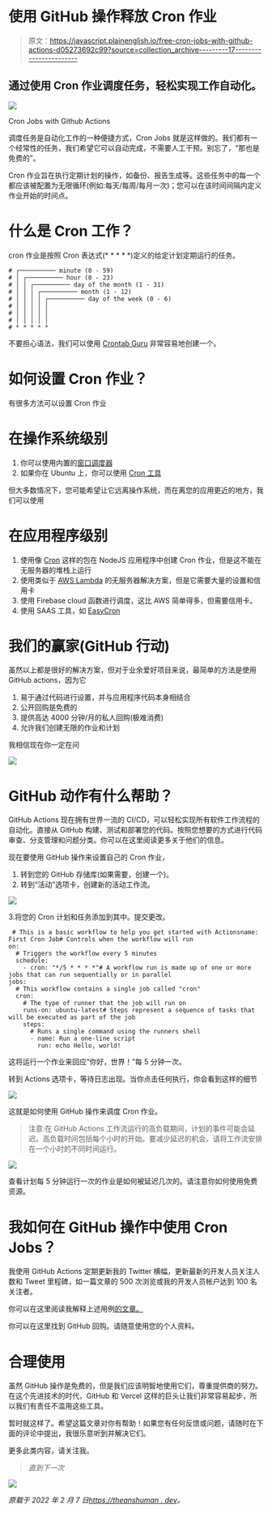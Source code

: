 # 使用 GitHub 操作释放 Cron 作业

> 原文：<https://javascript.plainenglish.io/free-cron-jobs-with-github-actions-d05273692c99?source=collection_archive---------17----------------------->

## 通过使用 Cron 作业调度任务，轻松实现工作自动化。

![](img/23ba7870ec954107cca42f67946d19cf.png)

Cron Jobs with Github Actions

调度任务是自动化工作的一种便捷方式，Cron Jobs 就是这样做的。我们都有一个经常性的任务，我们希望它可以自动完成，不需要人工干预。别忘了，“那也是免费的”。

Cron 作业旨在执行定期计划的操作，如备份、报告生成等。这些任务中的每一个都应该被配置为无限循环(例如:每天/每周/每月一次)；您可以在该时间间隔内定义作业开始的时间点。

# 什么是 Cron 工作？

cron 作业是按照 Cron 表达式(* * * * *)定义的给定计划定期运行的任务。

```
# ┌────────── minute (0 - 59)
# │ ┌────────── hour (0 - 23)
# │ │ ┌────────── day of the month (1 - 31)
# │ │ │ ┌────────── month (1 - 12)
# │ │ │ │ ┌────────── day of the week (0 - 6)
# │ │ │ │ │                                  
# │ │ │ │ │
# │ │ │ │ │
# * * * * *
```

不要担心语法，我们可以使用 [Crontab Guru](https://crontab.guru/) 非常容易地创建一个。

# 如何设置 Cron 作业？

有很多方法可以设置 Cron 作业

# 在操作系统级别

1.  你可以使用内置的[窗口调度器](https://www.windowscentral.com/how-create-automated-task-using-task-scheduler-windows-10)
2.  如果你在 Ubuntu 上，你可以使用 [Cron 工具](https://www.digitalocean.com/community/tutorials/how-to-use-cron-to-automate-tasks-ubuntu-1804)

但大多数情况下，您可能希望让它远离操作系统，而在离您的应用更近的地方，我们可以使用

# 在应用程序级别

1.  使用像 [Cron](https://www.npmjs.com/package/cron) 这样的包在 NodeJS 应用程序中创建 Cron 作业，但是这不能在无服务器的堆栈上运行
2.  使用类似于 [AWS Lambda](https://docs.aws.amazon.com/AmazonCloudWatch/latest/events/RunLambdaSchedule.html) 的无服务器解决方案，但是它需要大量的设置和信用卡
3.  使用 Firebase cloud 函数进行调度，这比 AWS 简单得多，但需要信用卡。
4.  使用 SAAS 工具，如 [EasyCron](https://www.easycron.com)

# 我们的赢家(GitHub 行动)

虽然以上都是很好的解决方案，但对于业余爱好项目来说，最简单的方法是使用 GitHub actions，因为它

1.  易于通过代码进行设置，并与应用程序代码本身相结合
2.  公开回购是免费的
3.  提供高达 4000 分钟/月的私人回购(极难消费)
4.  允许我们创建无限的作业和计划

我相信现在你一定在问

![](img/24c35d2ef159e1567d2cdcb3ec5615ac.png)

# GitHub 动作有什么帮助？

GitHub Actions 现在拥有世界一流的 CI/CD，可以轻松实现所有软件工作流程的自动化。直接从 GitHub 构建、测试和部署您的代码。按照您想要的方式进行代码审查、分支管理和问题分类。你可以在这里阅读更多关于他们的信息。

现在要使用 GitHub 操作来设置自己的 Cron 作业，

1.  转到您的 GitHub 存储库(如果需要，创建一个)。
2.  转到“活动”选项卡，创建新的活动工作流。

![](img/e263da562aad49ce64655909f3818960.png)

3.将您的 Cron 计划和任务添加到其中。提交更改。

```
 # This is a basic workflow to help you get started with Actionsname: First Cron Job# Controls when the workflow will run
on:
  # Triggers the workflow every 5 minutes
  schedule:
    - cron: "*/5 * * * *"# A workflow run is made up of one or more jobs that can run sequentially or in parallel
jobs:
  # This workflow contains a single job called "cron"
  cron:
    # The type of runner that the job will run on
    runs-on: ubuntu-latest# Steps represent a sequence of tasks that will be executed as part of the job
    steps:
      # Runs a single command using the runners shell
      - name: Run a one-line script
        run: echo Hello, world!
```

这将运行一个作业来回应“你好，世界！”每 5 分钟一次。

转到 Actions 选项卡，等待日志出现。当你点击任何执行，你会看到这样的细节

![](img/260aade2d4dda68002a74097559b4edd.png)

这就是如何使用 GitHub 操作来调度 Cron 作业。

> 注意:在 GitHub Actions 工作流运行的高负载期间，计划的事件可能会延迟。高负载时间包括每个小时的开始。要减少延迟的机会，请将工作流安排在一个小时的不同时间运行。

![](img/a5b4b463787269ed916af72250a5d4f8.png)

查看计划每 5 分钟运行一次的作业是如何被延迟几次的。请注意你如何使用免费资源。

# 我如何在 GitHub 操作中使用 Cron Jobs？

我使用 GitHub Actions 定期更新我的 Twitter 横幅，更新最新的开发人员关注人数和 Tweet 里程碑，如一篇文章的 500 次浏览或我的开发人员帐户达到 100 名关注者。

你可以在这里阅读我解释上述用例[的文章。](https://dev.to/anshuman_bhardwaj/automatically-tweet-popular-article-from-dev-246f)

你可以在这里找到 GitHub 回购。请随意使用您的个人资料。

# 合理使用

虽然 GitHub 操作是免费的，但是我们应该明智地使用它们，尊重提供商的努力。在这个先进技术的时代，GitHub 和 Vercel 这样的巨头让我们非常容易起步，所以我们有责任不滥用这些工具。

暂时就这样了。希望这篇文章对你有帮助！如果您有任何反馈或问题，请随时在下面的评论中提出，我很乐意听到并解决它们。

更多此类内容，请关注我。

> *直到下一次*

![](img/3170c67c87ef9ba5b4de929a81b8e295.png)

*原载于 2022 年 2 月 7 日*[*https://theanshuman . dev*](https://theanshuman.dev/articles/free-cron-jobs-with-github-actions-31d6)*。*